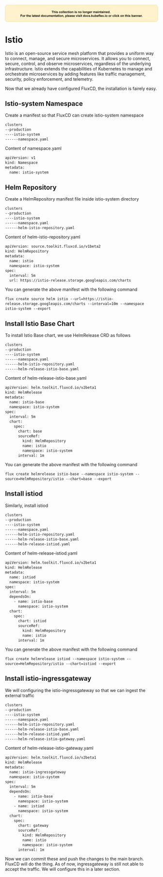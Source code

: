 [![Alt text](../images/deprecated.png?raw=true "Deprecated")](https://docs.kubeflex.io)
# Istio

Istio is an open-source service mesh platform that provides a uniform way to connect, manage, and secure microservices. It allows you to connect, secure, control, and observe microservices, regardless of the underlying infrastructure. Istio extends the capabilities of Kubernetes to manage and orchestrate microservices by adding features like traffic management, security, policy enforcement, and telemetry.

Now that we already have configured FluxCD, the installation is fairely easy. 

## Istio-system Namespace

Create a manifest so that FluxCD can create istio-system namespace

```
clusters
--production
----istio-system
------namespace.yaml
```

Content of namespace.yaml
```
apiVersion: v1
kind: Namespace
metadata:
  name: istio-system
```

## Helm Repository
Create a HelmRepository manifest file inside istio-system directory

```
clusters
--production
----istio-system
------namespace.yaml
------helm-istio-repository.yaml
```

Content of helm-istio-repository.yaml
```
apiVersion: source.toolkit.fluxcd.io/v1beta2
kind: HelmRepository
metadata:
  name: istio
  namespace: istio-system
spec:
  interval: 5m
  url: https://istio-release.storage.googleapis.com/charts
```
You can generate the above manifest with the following command

```
flux create source helm istio --url=https://istio-release.storage.googleapis.com/charts --interval=10m --namespace istio-system --export
```
## Install Istio Base Chart

To install Istio Base chart, we use HelmRelease CRD as follows

```
clusters
--production
----istio-system
------namespace.yaml
------helm-istio-repository.yaml
------helm-release-istio-base.yaml
```

Content of helm-release-istio-base.yaml
```
apiVersion: helm.toolkit.fluxcd.io/v2beta1
kind: HelmRelease
metadata:
  name: istio-base
  namespace: istio-system
spec:
  interval: 5m
  chart:
    spec:
      chart: base
      sourceRef:
        kind: HelmRepository
        name: istio
        namespace: istio-system
      interval: 1m
```
You can generate the above manifest with the following command

```
flux create helmrelease istio-base --namespace istio-system --source=HelmRepository/istio --chart=base --export
```

## Install istiod

Similarly, install istiod

```
clusters
--production
----istio-system
------namespace.yaml
------helm-istio-repository.yaml
------helm-release-istio-base.yaml
------helm-release-istiod.yaml
```

Content of helm-release-istiod.yaml
```
apiVersion: helm.toolkit.fluxcd.io/v2beta1
kind: HelmRelease
metadata:
  name: istiod
  namespace: istio-system
spec:
  interval: 5m
  dependsOn:
    - name: istio-base
      namespace: istio-system
  chart:
    spec:
      chart: istiod
      sourceRef:
        kind: HelmRepository
        name: istio
      interval: 1m
```
You can generate the above manifest with the following command

```
flux create helmrelease istiod --namespace istio-system --source=HelmRepository/istio --chart=istiod --export
```
## Install istio-ingressgateway
We will configuring the istio-ingressgateway so that we can ingest the external traffic

```
clusters
--production
----istio-system
------namespace.yaml
------helm-istio-repository.yaml
------helm-release-istio-base.yaml
------helm-release-istiod.yaml
------helm-release-istio-gateway.yaml
```

Content of helm-release-istio-gateway.yaml

```
apiVersion: helm.toolkit.fluxcd.io/v2beta1
kind: HelmRelease
metadata:
  name: istio-ingressgateway
  namespace: istio-system
spec:
  interval: 5m
  dependsOn:
    - name: istio-base
      namespace: istio-system
    - name: istiod
      namespace: istio-system
  chart:
    spec:
      chart: gateway
      sourceRef:
        kind: HelmRepository
        name: istio
        namespace: istio-system
      interval: 1m

```

Now we can commit these and push the changes to the main branch. FluxCD will do the thing. As of now, ingressgateway is still not able to accept the traffic. We will configure this in a later section. 

